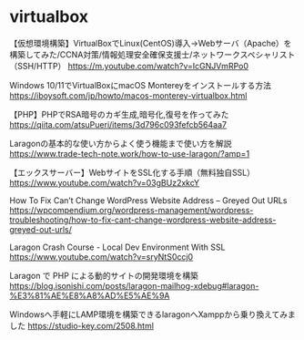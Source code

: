 # virtualbox
【仮想環境構築】VirtualBoxでLinux(CentOS)導入→Webサーバ（Apache）を構築してみた/CCNA対策/情報処理安全確保支援士/ネットワークスペシャリスト（SSH/HTTP）
https://m.youtube.com/watch?v=IcGNJVmRPo0

Windows 10/11でVirtualBoxにmacOS Montereyをインストールする方法
https://iboysoft.com/jp/howto/macos-monterey-virtualbox.html


【PHP】PHPでRSA暗号のカギ生成,暗号化,復号を作ってみた
https://qiita.com/atsuPueri/items/3d796c093fefcb564aa7

Laragonの基本的な使い方からよく使う機能まで使い方を解説
https://www.trade-tech-note.work/how-to-use-laragon/?amp=1

【エックスサーバー】WebサイトをSSL化する手順（無料独自SSL）
https://www.youtube.com/watch?v=03gBUz2xkcY

How To Fix Can’t Change WordPress Website Address – Greyed Out URLs
https://wpcompendium.org/wordpress-management/wordpress-troubleshooting/how-to-fix-cant-change-wordpress-website-address-greyed-out-urls/

Laragon Crash Course - Local Dev Environment With SSL
https://www.youtube.com/watch?v=sryNtS0ccj0

Laragon で PHP による動的サイトの開発環境を構築
https://blog.isonishi.com/posts/laragon-mailhog-xdebug#laragon-%E3%81%AE%E8%A8%AD%E5%AE%9A

Windowsへ手軽にLAMP環境を構築できるlaragonへXamppから乗り換えてみました
https://studio-key.com/2508.html

